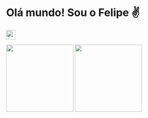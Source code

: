 # Olá mundo! Sou o Felipe ✌

[<img src="https://s18955.pcdn.co/wp-content/uploads/2018/02/github.png" width="25"/>](https://github.com/user/repository/subscription)

<!-- Stats Card -->
<img height='180em' src='https://github-readme-stats.vercel.app/api?username=fefragoso&locale=&show_icons=true&theme=dark&count_private=true'/> <img height='180em'  src='https://github-readme-stats.vercel.app/api/top-langs?username=fefragoso&layout=compact&theme=dark'/>
